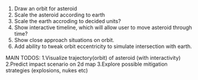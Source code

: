 1. Draw an orbit for asteroid
2. Scale the asteroid according to earth
3. Scale the earth accroding to decided units?
4. Show interactive timeline, which will allow user to move asteroid through time?
5. Show close approach situations on orbit.
6. Add ability to tweak orbit eccentricity to simulate intersection with earth.

MAIN TODOS:
1.Visualize trajectory(orbit) of asteroid (with interactivity)
2.Predict impact scenario on 2d map
3.Explore possible mitigation strategies (explosions, nukes etc)
